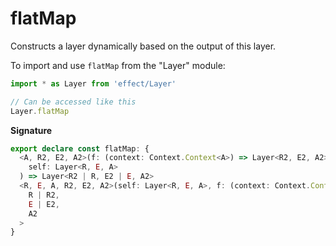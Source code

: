 # flatMap

Constructs a layer dynamically based on the output of this layer.

To import and use `flatMap` from the "Layer" module:

```ts
import * as Layer from 'effect/Layer'

// Can be accessed like this
Layer.flatMap
```

**Signature**

```ts
export declare const flatMap: {
  <A, R2, E2, A2>(f: (context: Context.Context<A>) => Layer<R2, E2, A2>): <R, E>(
    self: Layer<R, E, A>
  ) => Layer<R2 | R, E2 | E, A2>
  <R, E, A, R2, E2, A2>(self: Layer<R, E, A>, f: (context: Context.Context<A>) => Layer<R2, E2, A2>): Layer<
    R | R2,
    E | E2,
    A2
  >
}
```

